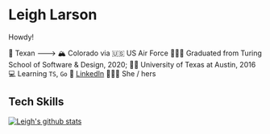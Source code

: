 # Leigh Larson

Howdy!

🤠 Texan ---> 🏔 Colorado via 🇺🇸 US Air Force
👩🏻‍🎓 Graduated from Turing School of Software & Design, 2020; 🤘🏼 University of Texas at Austin, 2016
💻 Learning `TS`, `Go`
🔎 [LinkedIn](https://www.linkedin.com/in/leigh-larson/)
🦸🏻‍♀️ She / hers

## Tech Skills


[![Leigh's github stats](https://github-readme-stats.vercel.app/api?username=leighlars)](https://github.com/leighlars/github-readme-stats)
